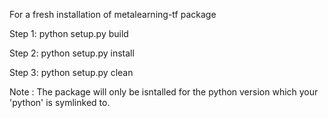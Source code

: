For a fresh installation of metalearning-tf package

Step 1:
python setup.py build

Step 2:
python setup.py install

Step 3:
python setup.py clean

Note : The package will only be isntalled for the python version which your 'python' is symlinked to.
